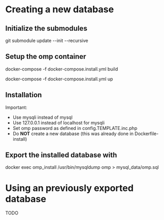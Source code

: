 # Creating a new database

## Initialize the submodules

git submodule update --init --recursive

## Setup the omp container

docker-compose -f docker-compose.install.yml build

docker-compose -f docker-compose.install.yml up

## Installation 

Important:
* Use mysqli instead of mysql
* Use 127.0.0.1 instead of localhost for mysqli
* Set omp password as defined in config.TEMPLATE.inc.php
* Do __NOT__ create a new database (this was already done in Dockerfile-install)

## Export the installed database with
docker exec omp_install /usr/bin/mysqldump omp > mysql_data/omp.sql

# Using an previously exported database

TODO
